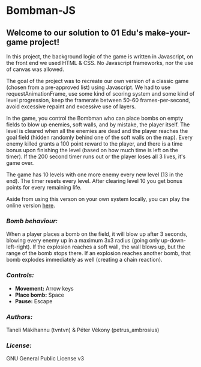# Bombman-JS

## Welcome to our solution to 01 Edu's make-your-game project!

In this project, the background logic of the game is written in Javascript, on the front end we used HTML & CSS. No Javascript frameworks, nor the use of canvas was allowed.

The goal of the project was to recreate our own version of a classic game (chosen from a pre-approved list) using Javascript. We had to use requestAnimationFrame, use some kind of scoring system and some kind of level progression, keep the framerate between 50-60 frames-per-second, avoid excessive repaint and excessive use of layers.

In the game, you control the Bombman who can place bombs on empty fields to blow up enemies, soft walls, and by mistake, the player itself. The level is cleared when all the enemies are dead and the player reaches the goal field (hidden randomly behind one of the soft walls on the map). Every enemy killed grants a 100 point reward to the player, and there is a time bonus upon finishing the level (based on how much time is left on the timer). If the 200 second timer runs out or the player loses all 3 lives, it's game over.

The game has 10 levels with one more enemy every new level (13 in the end). The timer resets every level. After clearing level 10 you get bonus points for every remaining life.

Aside from using this verson on your own system locally, you can play the online version [here](https://bombman-js.herokuapp.com/).

### *Bomb behaviour:*

When a player places a bomb on the field, it will blow up after 3 seconds, blowing every enemy up in a maximum 3x3 radius (going only up-down-left-right). If the explosion reaches a soft wall, the wall blows up, but the range of the bomb stops there. If an explosion reaches another bomb, that bomb explodes immediately as well (creating a chain reaction).

### *Controls:*

- **Movement:** Arrow keys
- **Place bomb:** Space
- **Pause:** Escape

### *Authors:*

Taneli Mäkihannu (tvntvn) & Péter Vékony (petrus_ambrosius)

### *License:*

GNU General Public License v3
